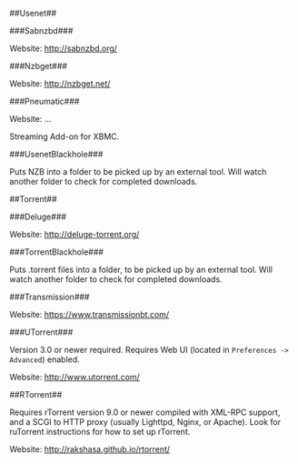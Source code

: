##Usenet##

###Sabnzbd###

Website: http://sabnzbd.org/

###Nzbget###

Website: http://nzbget.net/

###Pneumatic###

Website: ...

Streaming Add-on for XBMC.

###UsenetBlackhole###

Puts NZB into a folder to be picked up by an external tool.
Will watch another folder to check for completed downloads.

##Torrent##

###Deluge###

Website: http://deluge-torrent.org/

###TorrentBlackhole###

Puts .torrent files into a folder, to be picked up by an external tool.
Will watch another folder to check for completed downloads.

###Transmission###

Website: https://www.transmissionbt.com/

###UTorrent###

Version 3.0 or newer required. Requires Web UI (located in `Preferences -> Advanced`) enabled.

Website: http://www.utorrent.com/

##RTorrent##

Requires rTorrent version 9.0 or newer compiled with XML-RPC support, and a SCGI to HTTP proxy (usually Lighttpd, Nginx, or Apache). Look for ruTorrent instructions for how to set up rTorrent.

Website: http://rakshasa.github.io/rtorrent/